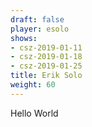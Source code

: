 ```yaml
---
draft: false
player: esolo
shows:
- csz-2019-01-11
- csz-2019-01-18
- csz-2019-01-25
title: Erik Solo
weight: 60
---
```


Hello World
